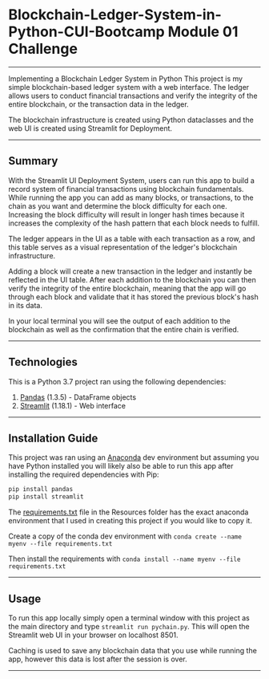 # Blockchain-Ledger-System-in-Python-CUI-Bootcamp Module 01 Challenge
---

Implementing a Blockchain Ledger System in Python
This project is my simple blockchain-based ledger system with a web interface. The ledger allows users to conduct financial transactions and verify the integrity of the entire blockchain, or the transaction data in the ledger. 

The blockchain infrastructure is created using Python dataclasses and the web UI is created using Streamlit for Deployment.

---

## Summary

With the Streamlit UI Deployment System, users can run this app to build a record system of financial transactions using blockchain fundamentals. While running the app you can add as many blocks, or transactions, to the chain as you want and determine the block difficulty for each one. Increasing the block difficulty will result in longer hash times because it increases the complexity of the hash pattern that each block needs to fulfill.

The ledger appears in the UI as a table with each transaction as a row, and this table serves as a visual representation of the ledger's blockchain infrastructure.

Adding a block will create a new transaction in the ledger and instantly be reflected in the UI table. After each addition to the blockchain you can then verify the integrity of the entire blockchain, meaning that the app will go through each block and validate that it has stored the previous block's hash in its data. 

In your local terminal you will see the output of each addition to the blockchain as well as the confirmation that the entire chain is verified. 

---

## Technologies

This is a Python 3.7 project ran using the following dependencies:
1. [Pandas](https://github.com/pandas-dev/pandas) (1.3.5) - DataFrame objects
2. [Streamlit](https://streamlit.io/) (1.18.1) - Web interface

---

## Installation Guide

This project was ran using an [Anaconda](https://docs.anaconda.com/) dev environment but assuming you have Python installed you will likely also be able to run this app after installing the required dependencies with Pip: 

```Python
pip install pandas
pip install streamlit
```

The [requirements.txt](./Resources/requirements.txt) file in the Resources folder has the exact anaconda environment that I used in creating this project if you would like to copy it. 

Create a copy of the conda dev environment with `conda create --name myenv --file requirements.txt`

Then install the requirements with `conda install --name myenv --file requirements.txt`

---

## Usage

To run this app locally simply open a terminal window with this project as the main directory and type `streamlit run pychain.py`. This will open the Streamlit web UI in your browser on localhost 8501. 

Caching is used to save any blockchain data that you use while running the app, however this data is lost after the session is over. 

---
